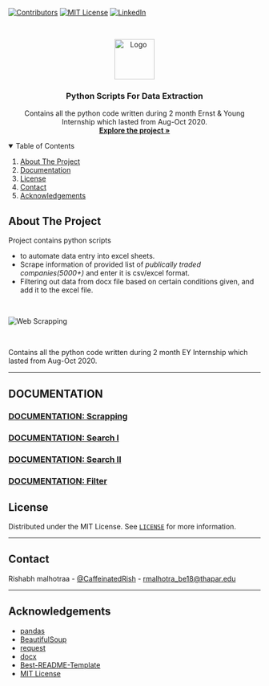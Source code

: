 <!--
*** Thanks for checking out the python-scripts-EY-intership. If you have a suggestion
*** that would make this better, please fork the repo and create a pull request
*** or simply open an issue with the tag "enhancement".
-->

<!-- PROJECT SHIELDS -->
[![Contributors][contributors-shield]][contributors-url]
[![MIT License][license-shield]][license-url]
[![LinkedIn][linkedin-shield]][linkedin-url]
<!-- PROJECT LOGO -->
<br />
<p align="center">
  <a href="https://github.com/Rishabh-malhotraa/python-scripts-EY-intership">
    <img src="https://upload.wikimedia.org/wikipedia/commons/thumb/3/34/EY_logo_2019.svg/1200px-EY_logo_2019.svg.png" alt="Logo" width="80" height="80">
  </a>
  <strong>
    <h3 align="center" >Python Scripts For Data Extraction</h3>
  </strong>
  <p align="center">
    Contains all the python code written during 2 month Ernst & Young Internship which lasted from Aug-Oct 2020.
    <br />
    <a href="https://github.com/Rishabh-malhotraa/python-scripts-EY-intership/tree/main/src"><strong>Explore the project »</strong></a>
    <br />
  </p>
</p>

<!-- TABLE OF CONTENTS -->
<details open="open">
  <summary>Table of Contents</summary>
  <ol>
    <li>
      <a href="#about-the-project">About The Project</a>
    </li>
    <li><a href="#documentation">Documentation</a></li>
    <li><a href="#license">License</a></li>
    <li><a href="#contact">Contact</a></li>
    <li><a href="#acknowledgements">Acknowledgements</a></li>
  </ol>
</details>

## About The Project

Project contains python scripts
- to automate data entry into excel sheets.
- Scrape information of provided list of _publically traded companies(5000+)_ and enter it is csv/excel format.
- Filtering out data from docx file based on certain conditions given, and add it to the excel file.

<br/>

 ![Web Scrapping][project-gif]

<br />

Contains all the python code written during 2 month EY Internship which lasted from Aug-Oct 2020.

---

## DOCUMENTATION

### [DOCUMENTATION: Scrapping][scrapping-documentation]
### [DOCUMENTATION: Search I][search-1-documentation]
### [DOCUMENTATION: Search II][search-2-documentation]
### [DOCUMENTATION: Filter][filter-documentation]



## License

Distributed under the MIT License. See [`LICENSE`][license-url] for more information.

---

## Contact

Rishabh malhotraa - [@CaffeinatedRish](https://twitter.com/CaffeinatedRish) - rmalhotra_be18@thapar.edu


---

## Acknowledgements

* [pandas](https://pypi.org/project/pandas/)
* [BeautifulSoup](https://pypi.org/project/beautifulsoup4/)
* [request](https://pypi.org/project/requests/)
* [docx](https://python-docx.readthedocs.io/en/latest/)
* [Best-README-Template](https://github.com/othneildrew/Best-README-Template)
* [MIT License](https://opensource.org/licenses/MIT)
  
<!-- https://www.markdownguide.org/basic-syntax/#reference-style-links -->
[contributors-shield]: https://img.shields.io/github/contributors/Rishabh-malhotraa/python-scripts-EY-intership.svg?style=for-the-badge
[contributors-url]: https://github.com/Rishabh-malhotraa/python-scripts-EY-intership/graphs/contributors
[license-shield]: https://img.shields.io/github/license/Rishabh-malhotraa/python-scripts-EY-intership.svg?style=for-the-badge
[license-url]: https://github.com/Rishabh-malhotraa/python-scripts-EY-intership/blob/main/LICENSE.TXT
[linkedin-shield]: https://img.shields.io/badge/-LinkedIn-black.svg?style=for-the-badge&logo=linkedin&colorB=555
[linkedin-url]: https://www.linkedin.com/in/rishabh-malhotra-4536a418b
[project-gif]: src/web-scrapping/asset/buisness_description_automation.gif

[scrapping-documentation]: https://github.com/Rishabh-malhotraa/python-scripts-EY-intership/blob/main/src/web-scrapping/readme.md
[filter-documentation]: https://github.com/Rishabh-malhotraa/python-scripts-EY-intership/tree/main/src/filter-data
[search-1-documentation]: https://github.com/Rishabh-malhotraa/python-scripts-EY-intership/blob/main/src/search-type-2/readme.md
[search-2-documentation]: https://github.com/Rishabh-malhotraa/python-scripts-EY-intership/tree/main/src/search-type-1


